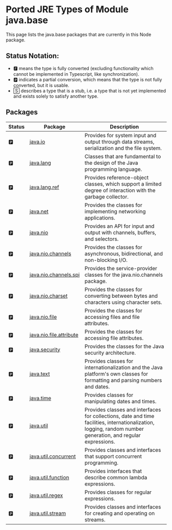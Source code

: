 # Ported JRE Types of Module java.base

This page lists the java.base packages that are currently in this Node package.

## Status Notation:
- 🅵 means the type is fully converted (excluding functionality which cannot be implemented in Typescript, like synchronization).
- 🅿 indicates a partial conversion, which means that the type is not fully converted, but it is usable.
- 🅂 describes a type that is a stub, i.e. a type that is not yet implemented and exists solely to satisfy another type.

## Packages
|Status|Package|Description|
|---|---|---|
|🅿|[java.io](./java.io.md)|Provides for system input and output through data streams, serialization and the file system.|
|🅿|[java.lang](./java.lang.md)|Classes that are fundamental to the design of the Java programming language.|
|🅿|[java.lang.ref](.java.lang.ref.md)|Provides reference-object classes, which support a limited degree of interaction with the garbage collector.|
|🅿|[java.net](./java.net.md)|Provides the classes for implementing networking applications.|
|🅿|[java.nio](./java.nio.md)|Provides an API for input and output with channels, buffers, and selectors.|
|🅿|[java.nio.channels](./java.nio.channels.md)|Provides the classes for asynchronous, bidirectional, and non-blocking I/O.|
|🅿|[java.nio.channels.spi](./java.nio.channels.spi.md)|Provides the service-provider classes for the java.nio.channels package.|
|🅿|[java.nio.charset](./java.nio.charset.md)|Provides the classes for converting between bytes and characters using character sets.|
|🅿|[java.nio.file](java.nio.file.md)|Provides the classes for accessing files and file attributes.|
|🅿|[java.nio.file.attribute](java.nio.file.attribute.md)|Provides the classes for accessing file attributes.|
|🅿|[java.security](java.security.md)|Provides the classes for the Java security architecture.|
|🅿|[java.text](java.text.md)|Provides classes for internationalization and the Java platform's own classes for formatting and parsing numbers and dates.|
|🅿|[java.time](java.time.md)|Provides classes for manipulating dates and times.|
|🅿|[java.util](java.util.md)|Provides classes and interfaces for collections, date and time facilities, internationalization, logging, random number generation, and regular expressions.|
|🅿|[java.util.concurrent](java.util.concurrent.md)|Provides classes and interfaces that support concurrent programming.|
|🅿|[java.util.function](java.util.function.md)|Provides interfaces that describe common lambda expressions.|
|🅿|[java.util.regex](java.util.regex.md)|Provides classes for regular expressions.|
|🅿|[java.util.stream](java.util.stream.md)|Provides classes and interfaces for creating and operating on streams.|
